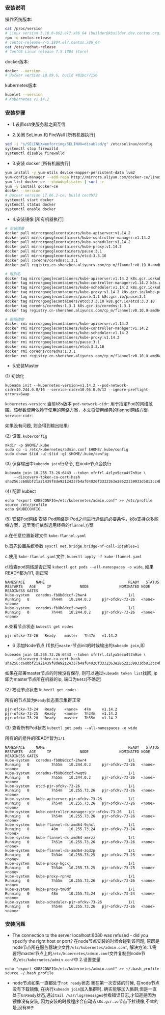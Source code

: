 ### 安装说明

操作系统版本:
```sh
cat /proc/version
# Linux version 3.10.0-862.el7.x86_64 (builder@kbuilder.dev.centos.org) (gcc version 4.8.5 20150623 (Red Hat 4.8.5-28) (GCC) ) #1 SMP Fri Apr 20 16:44:24 UTC 2018
rpm -q centos-release
# centos-release-7-5.1804.el7.centos.x86_64
cat /etc/redhat-release
# CentOS Linux release 7.5.1804 (Core)
```
docker版本:
```sh
docker --version
# Docker version 18.09.6, build 481bc77156
```
kubernetes版本
```sh
kubelet --version
# Kubernetes v1.14.2
```

### 安装步骤

* 1.设置ssh使服务器之间互信

* 2.关闭 SeLinux 和 FireWall [所有机器执行]
```sh
sed -i "s/SELINUX=enforcing/SELINUX=disabled/g" /etc/selinux/config
systemctl stop firewalld
systemctl disable firewalld
```

* 3.安装 docker [所有机器执行]
```sh
yum install -y yum-utils device-mapper-persistent-data lvm2
yum-config-manager --add-repo http://mirrors.aliyun.com/docker-ce/linux/centos/docker-ce.repo
yum list docker-ce --showduplicates | sort -r
yum -y install docker-ce
docker --version
# Docker version 17.06.2-ce, build cec0b72
systemctl start docker
systemctl status docker
systemctl enable docker
```

* 4.安装镜像 [所有机器执行]
```sh
# 安装镜像
docker pull mirrorgooglecontainers/kube-apiserver:v1.14.2
docker pull mirrorgooglecontainers/kube-controller-manager:v1.14.2
docker pull mirrorgooglecontainers/kube-scheduler:v1.14.2
docker pull mirrorgooglecontainers/kube-proxy:v1.14.2
docker pull mirrorgooglecontainers/pause:3.1
docker pull mirrorgooglecontainers/etcd:3.3.10
docker pull coredns/coredns:1.3.1
docker pull registry.cn-shenzhen.aliyuncs.com/cp_m/flannel:v0.10.0-amd64

# 取别名
docker tag mirrorgooglecontainers/kube-apiserver:v1.14.2 k8s.gcr.io/kube-apiserver:v1.14.2
docker tag mirrorgooglecontainers/kube-controller-manager:v1.14.2 k8s.gcr.io/kube-controller-manager:v1.14.2
docker tag mirrorgooglecontainers/kube-scheduler:v1.14.2 k8s.gcr.io/kube-scheduler:v1.14.2
docker tag mirrorgooglecontainers/kube-proxy:v1.14.2 k8s.gcr.io/kube-proxy:v1.14.2
docker tag mirrorgooglecontainers/pause:3.1 k8s.gcr.io/pause:3.1
docker tag mirrorgooglecontainers/etcd:3.3.10 k8s.gcr.io/etcd:3.3.10
docker tag coredns/coredns:1.3.1 k8s.gcr.io/coredns:1.3.1
docker tag registry.cn-shenzhen.aliyuncs.com/cp_m/flannel:v0.10.0-amd64 quay.io/coreos/flannel:v0.10.0-amd64

# 删除镜像
docker rmi mirrorgooglecontainers/kube-apiserver:v1.14.2
docker rmi mirrorgooglecontainers/kube-controller-manager:v1.14.2
docker rmi mirrorgooglecontainers/kube-scheduler:v1.14.2
docker rmi mirrorgooglecontainers/kube-proxy:v1.14.2
docker rmi mirrorgooglecontainers/pause:3.1
docker rmi mirrorgooglecontainers/etcd:3.3.10
docker rmi coredns/coredns:1.3.1
docker rmi registry.cn-shenzhen.aliyuncs.com/cp_m/flannel:v0.10.0-amd64
```

* 5.安装Master

(1) 初始化
```
kubeadm init --kubernetes-version=v1.14.2 --pod-network-cidr=10.244.0.0/16 --service-cidr=10.96.0.0/12 --ignore-preflight-errors=Swap
```
`kubernetes-version`: 当前k8s版本
`pod-network-cidr`: 用于指定Pod的网络范围。该参数使用依赖于使用的网络方案，本文将使用经典的flannel网络方案。
`service-cidr`:

如果没有问题, 则会得到输出结果:

(2) 设置`.kube/config`
```
mkdir -p $HOME/.kube
sudo cp -i /etc/kubernetes/admin.conf $HOME/.kube/config
sudo chown $(id -u):$(id -g) $HOME/.kube/config
```

(3) 保存输出中`kubeadm join`行命令, 在node节点会执行
```
kubeadm join 10.255.73.26:6443 --token xfnfrl.4zlyx5ecu4t7n9ie \
    --discovery-token-ca-cert-hash sha256:c68bbf21a21439f8de92124337b4af04020f3332363e28522339933db813cc4b
```

(4) 配置 kubect
```
echo "export KUBECONFIG=/etc/kubernetes/admin.conf" >> /etc/profile
source /etc/profile
echo $KUBECONFIG
```

(5) 安装Pod网络
安装 Pod网络是 Pod之间进行通信的必要条件，k8s支持众多网络方案，这里我们依然选用经典的`flannel`方案

a.在任意位置新建文件 `kube-flannel.yaml`

b.首先设置系统参数 `sysctl net.bridge.bridge-nf-call-iptables=1`

c.使用 `kube-flannel.yaml`文件, `kubectl apply -f kube-flannel.yaml`

d.检查pod网络是否正常 `kubectl get pods --all-namespaces -o wide`, 如果READY都为1/1, 则正常
```
NAMESPACE     NAME                                      READY   STATUS    RESTARTS   AGE     IP             NODE              NOMINATED NODE   READINESS GATES
kube-system   coredns-fb8b8dccf-2hwr4                   1/1     Running   0          7h44m   10.244.0.3     pjr-ofckv-73-26   <none>           <none>
kube-system   coredns-fb8b8dccf-nwqt9                   1/1     Running   0          7h44m   10.244.0.2     pjr-ofckv-73-26   <none>           <none>
```
e.查看节点状态 `kubectl get nodes`
```
pjr-ofckv-73-26   Ready    master   7h47m   v1.14.2
```

* 6 添加Node节点
(1)执行`master`节点init的时候输出的`kubeadm join`,即
```
kubeadm join 10.255.73.26:6443 --token xfnfrl.4zlyx5ecu4t7n9ie \
    --discovery-token-ca-cert-hash sha256:c68bbf21a21439f8de92124337b4af04020f3332363e28522339933db813cc4b
```
如果在部署master节点的时候没有保存, 则可以通过`kubeadm token list`找回, ip即为master节点所在机器的ip, 端口为`6443`(不确定)

(2) 校验节点状态 `kubectl get nodes`

所有的节点皆为`Ready`状态表示集群正常

```
pjr-ofckv-73-24   Ready    <none>   47m     v1.14.2
pjr-ofckv-73-25   Ready    <none>   7h34m   v1.14.2
pjr-ofckv-73-26   Ready    master   7h55m   v1.14.2
```

(3) 查看所有Pod状态 `kubectl get pods --all-namespaces -o wide`

所有的的组件的READY皆为`1/1`

```
NAMESPACE     NAME                                      READY   STATUS    RESTARTS   AGE     IP             NODE              NOMINATED NODE   READINESS GATES
kube-system   coredns-fb8b8dccf-2hwr4                   1/1     Running   0          7h55m   10.244.0.3     pjr-ofckv-73-26   <none>           <none>
kube-system   coredns-fb8b8dccf-nwqt9                   1/1     Running   0          7h55m   10.244.0.2     pjr-ofckv-73-26   <none>           <none>
kube-system   etcd-pjr-ofckv-73-26                      1/1     Running   0          7h54m   10.255.73.26   pjr-ofckv-73-26   <none>           <none>
kube-system   kube-apiserver-pjr-ofckv-73-26            1/1     Running   0          7h54m   10.255.73.26   pjr-ofckv-73-26   <none>           <none>
kube-system   kube-controller-manager-pjr-ofckv-73-26   1/1     Running   0          7h54m   10.255.73.26   pjr-ofckv-73-26   <none>           <none>
kube-system   kube-flannel-ds-amd64-9qhcl               1/1     Running   0          48m     10.255.73.24   pjr-ofckv-73-24   <none>           <none>
kube-system   kube-flannel-ds-amd64-xmrzz               1/1     Running   0          7h51m   10.255.73.26   pjr-ofckv-73-26   <none>           <none>
kube-system   kube-flannel-ds-amd64-zqdzp               1/1     Running   0          7h34m   10.255.73.25   pjr-ofckv-73-25   <none>           <none>
kube-system   kube-proxy-kgcxj                          1/1     Running   0          7h34m   10.255.73.25   pjr-ofckv-73-25   <none>           <none>
kube-system   kube-proxy-rpn4z                          1/1     Running   0          7h55m   10.255.73.26   pjr-ofckv-73-26   <none>           <none>
kube-system   kube-proxy-tm8df                          1/1     Running   0          48m     10.255.73.24   pjr-ofckv-73-24   <none>           <none>
kube-system   kube-scheduler-pjr-ofckv-73-26            1/1     Running   0          7h54m   10.255.73.26   pjr-ofckv-73-26   <none>           <none>
```

### 安装问题
* The connection to the server localhost:8080 was refused - did you specify the right host or port?
在node节点安装的时候会碰到该问题, 原因是node节点所在服务器缺少文件`/etc/kubernetes/admin.conf`,
解决方法:
1.需要将master节点上的`/etc/kubernetes/admin.conf`文件复制到node节点`/etc/kubernetes/admin.conf`中
2.设置变量
```
echo "export KUBECONFIG=/etc/kubernetes/admin.conf" >> ~/.bash_profile
source ~/.bash_profile
```

* node节点如果一直都处于`not ready`状态
我在第一次安装的时候, 在node节点没有下载镜像, 在执行`kubeadm join`加入集群时, 确实能够加入集群,但是一直处于`UnReady`状态,通过`tail /var/log/messages`参看错误日志,才知道是因为镜像没有安装, 因为安装的时候程序会自动去`k8s.gcr.io`节点下拉镜像,不幸的是,没有`梯子`
